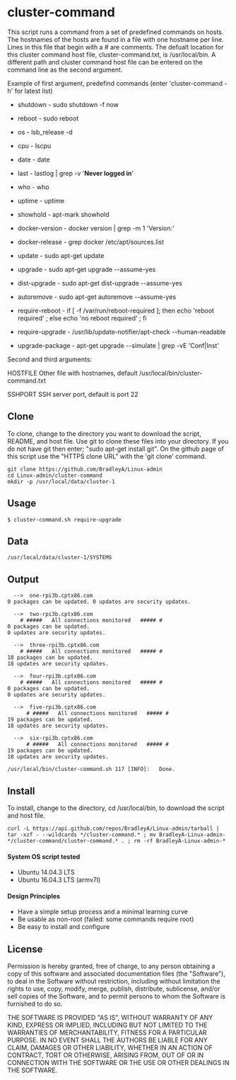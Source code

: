 # cluster-command

This script runs a command from a set of predefined commands on hosts.  The hostnames of the hosts are found in a file with one hostname per line.  Lines in this file that begin with a # are comments.  The defualt location for this cluster command host file, cluster-command.txt, is /usr/local/bin.  A different path and cluster command host file can be entered on the command line as the second argument.

Example of first argument, predefind commands (enter 'cluster-command -h' for latest list)

 * shutdown       - sudo shutdown -f now
 * reboot         - sudo reboot

 * os             - lsb_release -d
 * cpu            - lscpu
 * date           - date
 * last           - lastlog | grep -v '**Never logged in**'
 * who            - who
 * uptime         - uptime
 * showhold       - apt-mark showhold

 * docker-version - docker version | grep -m 1 'Version:'
 * docker-release - grep docker /etc/apt/sources.list

 * update         - sudo apt-get update
 * upgrade        - sudo apt-get upgrade --assume-yes
 * dist-upgrade   - sudo apt-get dist-upgrade --assume-yes
 * autoremove     - sudo apt-get autoremove --assume-yes
 * require-reboot - if [ -f /var/run/reboot-required ]; then echo 'reboot
                    required' ; else echo 'no reboot required' ; fi
 * require-upgrade - /usr/lib/update-notifier/apt-check --human-readable
 * upgrade-package - apt-get upgrade --simulate | grep -vE 'Conf|Inst'

Second and third arguments:

HOSTFILE     Other file with hostnames, default /usr/local/bin/cluster-command.txt

SSHPORT      SSH server port, default is port 22

## Clone

To clone, change to the directory you want to download the script, README, and host file. Use git to clone these files into your directory. If you do not have git then enter; "sudo apt-get install git". On the github page of this script use the "HTTPS clone URL" with the 'git clone' command.

    git clone https://github.com/BradleyA/Linux-admin
    cd Linux-admin/cluster-command
    mkdir -p /usr/local/data/cluster-1

## Usage
    $ cluster-command.sh require-upgrade

## Data
    /usr/local/data/cluster-1/SYSTEMS

## Output
      -->  one-rpi3b.cptx86.com
    0 packages can be updated. 0 updates are security updates.

      -->  two-rpi3b.cptx86.com
        # #####   All connections monitored   ##### #
    0 packages can be updated.
    0 updates are security updates.
    
      -->  three-rpi3b.cptx86.com
      	# #####   All connections monitored   ##### #
    18 packages can be updated.
    18 updates are security updates.
    
      -->  four-rpi3b.cptx86.com
      	# #####   All connections monitored   ##### #
    0 packages can be updated.
    0 updates are security updates.
    
      -->  five-rpi3b.cptx86.com
	      # #####   All connections monitored   ##### #
    19 packages can be updated.
    18 updates are security updates.
    
      -->  six-rpi3b.cptx86.com
	      # #####   All connections monitored   ##### #
    19 packages can be updated.
    18 updates are security updates.
    
    /usr/local/bin/cluster-command.sh 117 [INFO]:	Done.
    
## Install

To install, change to the directory, cd /usr/local/bin, to download the script and host file.

    curl -L https://api.github.com/repos/BradleyA/Linux-admin/tarball | tar -xzf - --wildcards */cluster-command.* ; mv BradleyA-Linux-admin-*/cluster-command/cluster-command.* . ; rm -rf BradleyA-Linux-admin-*

#### System OS script tested
 * Ubuntu 14.04.3 LTS
 * Ubuntu 16.04.3 LTS (armv7l)

#### Design Principles
 * Have a simple setup process and a minimal learning curve
 * Be usable as non-root (failed: some commands require root)
 * Be easy to install and configure

## License

Permission is hereby granted, free of charge, to any person obtaining a copy of this software and associated documentation files (the "Software"), to deal in the Software without restriction, including without limitation the rights to use, copy, modify, merge, publish, distribute, sublicense, and/or sell copies of the Software, and to permit persons to whom the Software is furnished to do so.

THE SOFTWARE IS PROVIDED "AS IS", WITHOUT WARRANTY OF ANY KIND, EXPRESS OR IMPLIED, INCLUDING BUT NOT LIMITED TO THE WARRANTIES OF MERCHANTABILITY, FITNESS FOR A PARTICULAR PURPOSE. IN NO EVENT SHALL THE AUTHORS BE LIABLE FOR ANY CLAIM, DAMAGES OR OTHER LIABILITY, WHETHER IN AN ACTION OF CONTRACT, TORT OR OTHERWISE, ARISING FROM, OUT OF OR IN CONNECTION WITH THE SOFTWARE OR THE USE OR OTHER DEALINGS IN THE SOFTWARE.
